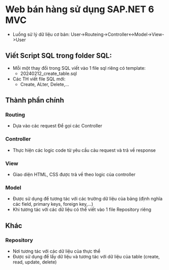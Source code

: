 # Web bán hàng sử dụng SAP.NET 6 MVC
- Luồng sử lý dữ liệu cơ bản: User->Routeing->Controller<->Model->View->User

## Viết Script SQL trong folder SQL:
- Mỗi một thay đổi trong SQL viết vào 1 file sql riêng có template:
   - 20240212_create_table.sql
- Các TH viết file SQL mới:
  - Create, ALter, Delete,...

## Thành phần chính
### Routing
- Dựa vào các request Để gọi các Controller

### Controller
- Thực hiện các logic code từ yêu cầu cảu request và trả về response

### View
- Giao diện HTML, CSS được trả về theo logic của controller

### Model
- Được sử dụng để tương tác với các trường dữ liệu của bảng (định nghĩa các field, primary keys, foreign key,...)
- Khi tương tác với các dữ liệu có thể viết vào 1 file Repository riêng

## Khác
### Repository 
- Nơi tương tác với các dữ liệu của thực thể
- Được sử dụng để lấy dữ liệu và tương tác với dữ liệu của table (create, read, update, delete)
